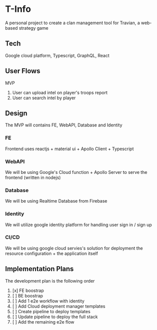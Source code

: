 # T-Info

A personal project to create a clan management tool for Travian, a web-based strategy game

## Tech

  Google cloud platform, Typescript, GraphQL, React

## User Flows
  
MVP
  1. User can upload intel on player's troops report
  2. User can search intel by player

## Design

  The MVP will contains FE, WebAPI, Database and Identity
  
### FE
  Frontend uses reactjs + material ui + Apollo Client + Typescript

### WebAPI
  We will be using Google's Cloud function + Apollo Server to serve the frontend (written in nodejs)
  
### Database
  We will be using Realtime Database from Firebase

### Identity
  We will utilize google identity platform for handling user sign in / sign up 

### CI/CD
  We will be using google cloud servies's solution for deployment the resource configuration + the application itself
  
## Implementation Plans

The development plan is the following order
  1. [x] FE boostrap
  2. [ ] BE boostrap
  3. [ ] Add 1 e2e workflow with identity
  4. [ ] Add Cloud deployment manager templates
  5. [ ] Create pipeline to deploy templates
  6. [ ] Update pipeline to deploy the full stack
  7. [ ] Add the remaining e2e flow

